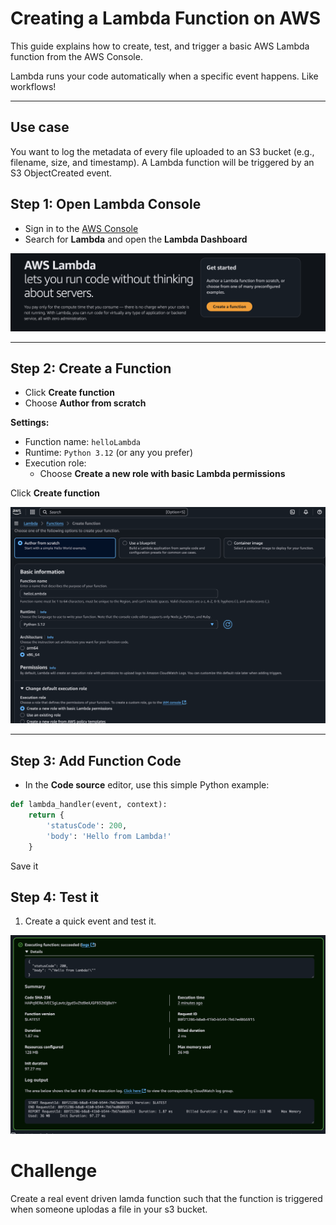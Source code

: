 # Creating a Lambda Function on AWS

This guide explains how to create, test, and trigger a basic AWS Lambda function from the AWS Console.

Lambda runs your code automatically when a specific event happens. Like workflows!

---
## Use case

You want to log the metadata of every file uploaded to an S3 bucket (e.g., filename, size, and timestamp). A Lambda function will be triggered by an S3 ObjectCreated event.

## Step 1: Open Lambda Console
- Sign in to the [AWS Console](https://console.aws.amazon.com/)
- Search for **Lambda** and open the **Lambda Dashboard**

![Screenshot - Lambda Dashboard](images/lambda-dashboard.png)

---

## Step 2: Create a Function
- Click **Create function**
- Choose **Author from scratch**

**Settings:**
- Function name: `helloLambda`
- Runtime: `Python 3.12` (or any you prefer)
- Execution role:
  - Choose **Create a new role with basic Lambda permissions**

Click **Create function**

![Screenshot - Create Lambda Function](images/create-lambda.png)

---

## Step 3: Add Function Code
- In the **Code source** editor, use this simple Python example:

```python
def lambda_handler(event, context):
    return {
        'statusCode': 200,
        'body': 'Hello from Lambda!'
    }
```
Save it

## Step 4: Test it

1. Create a quick event and test it.

![Screenshot - Test Lambda Function](images/test-lambda.png)

# Challenge

Create a real event driven lamda function such that the function is triggered when someone uplodas a file in your s3 bucket.
